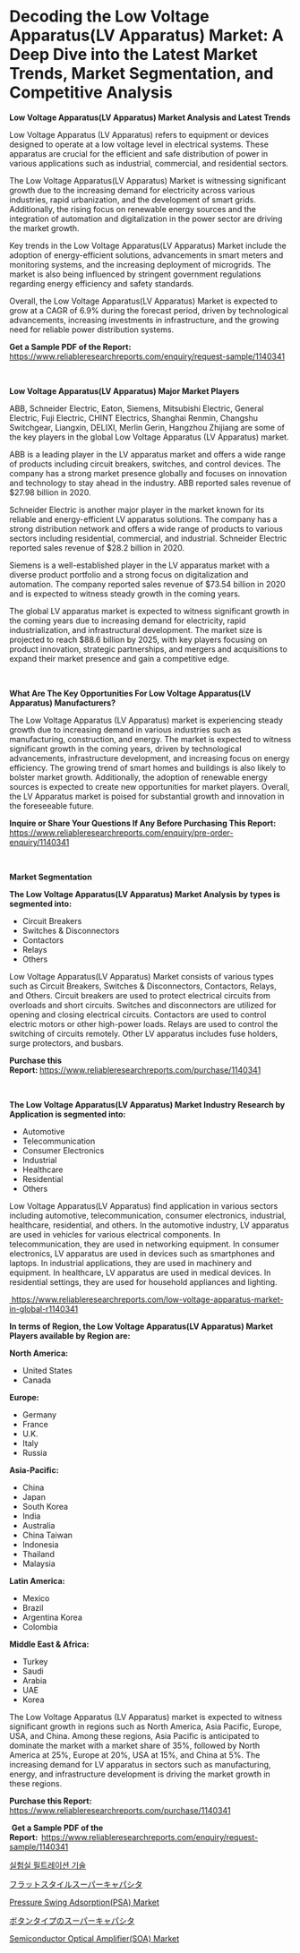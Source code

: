 <p><h1>Decoding the Low Voltage Apparatus(LV Apparatus) Market: A Deep Dive into the Latest Market Trends, Market Segmentation, and Competitive Analysis</h1></p><p><strong>Low Voltage Apparatus(LV Apparatus) Market Analysis and Latest Trends</strong></p>
<p><p>Low Voltage Apparatus (LV Apparatus) refers to equipment or devices designed to operate at a low voltage level in electrical systems. These apparatus are crucial for the efficient and safe distribution of power in various applications such as industrial, commercial, and residential sectors.</p><p>The Low Voltage Apparatus(LV Apparatus) Market is witnessing significant growth due to the increasing demand for electricity across various industries, rapid urbanization, and the development of smart grids. Additionally, the rising focus on renewable energy sources and the integration of automation and digitalization in the power sector are driving the market growth. </p><p>Key trends in the Low Voltage Apparatus(LV Apparatus) Market include the adoption of energy-efficient solutions, advancements in smart meters and monitoring systems, and the increasing deployment of microgrids. The market is also being influenced by stringent government regulations regarding energy efficiency and safety standards.</p><p>Overall, the Low Voltage Apparatus(LV Apparatus) Market is expected to grow at a CAGR of 6.9% during the forecast period, driven by technological advancements, increasing investments in infrastructure, and the growing need for reliable power distribution systems.</p></p>
<p><strong>Get a Sample PDF of the Report:&nbsp;</strong> <a href="https://www.reliableresearchreports.com/enquiry/request-sample/1140341">https://www.reliableresearchreports.com/enquiry/request-sample/1140341</a></p>
<p>&nbsp;</p>
<p><strong>Low Voltage Apparatus(LV Apparatus) Major Market Players</strong></p>
<p><p>ABB, Schneider Electric, Eaton, Siemens, Mitsubishi Electric, General Electric, Fuji Electric, CHINT Electrics, Shanghai Renmin, Changshu Switchgear, Liangxin, DELIXI, Merlin Gerin, Hangzhou Zhijiang are some of the key players in the global Low Voltage Apparatus (LV Apparatus) market.</p><p>ABB is a leading player in the LV apparatus market and offers a wide range of products including circuit breakers, switches, and control devices. The company has a strong market presence globally and focuses on innovation and technology to stay ahead in the industry. ABB reported sales revenue of $27.98 billion in 2020.</p><p>Schneider Electric is another major player in the market known for its reliable and energy-efficient LV apparatus solutions. The company has a strong distribution network and offers a wide range of products to various sectors including residential, commercial, and industrial. Schneider Electric reported sales revenue of $28.2 billion in 2020.</p><p>Siemens is a well-established player in the LV apparatus market with a diverse product portfolio and a strong focus on digitalization and automation. The company reported sales revenue of $73.54 billion in 2020 and is expected to witness steady growth in the coming years.</p><p>The global LV apparatus market is expected to witness significant growth in the coming years due to increasing demand for electricity, rapid industrialization, and infrastructural development. The market size is projected to reach $88.6 billion by 2025, with key players focusing on product innovation, strategic partnerships, and mergers and acquisitions to expand their market presence and gain a competitive edge.</p></p>
<p>&nbsp;</p>
<p><strong>What Are The Key Opportunities For Low Voltage Apparatus(LV Apparatus) Manufacturers?</strong></p>
<p><p>The Low Voltage Apparatus (LV Apparatus) market is experiencing steady growth due to increasing demand in various industries such as manufacturing, construction, and energy. The market is expected to witness significant growth in the coming years, driven by technological advancements, infrastructure development, and increasing focus on energy efficiency. The growing trend of smart homes and buildings is also likely to bolster market growth. Additionally, the adoption of renewable energy sources is expected to create new opportunities for market players. Overall, the LV Apparatus market is poised for substantial growth and innovation in the foreseeable future.</p></p>
<p><strong>Inquire or Share Your Questions If Any Before Purchasing This Report:</strong> <a href="https://www.reliableresearchreports.com/enquiry/pre-order-enquiry/1140341">https://www.reliableresearchreports.com/enquiry/pre-order-enquiry/1140341</a></p>
<p>&nbsp;</p>
<p><strong>Market Segmentation</strong></p>
<p><strong>The Low Voltage Apparatus(LV Apparatus) Market Analysis by types is segmented into:</strong></p>
<p><ul><li>Circuit Breakers</li><li>Switches & Disconnectors</li><li>Contactors</li><li>Relays</li><li>Others</li></ul></p>
<p><p>Low Voltage Apparatus(LV Apparatus) Market consists of various types such as Circuit Breakers, Switches & Disconnectors, Contactors, Relays, and Others. Circuit breakers are used to protect electrical circuits from overloads and short circuits. Switches and disconnectors are utilized for opening and closing electrical circuits. Contactors are used to control electric motors or other high-power loads. Relays are used to control the switching of circuits remotely. Other LV apparatus includes fuse holders, surge protectors, and busbars.</p></p>
<p><strong>Purchase this Report:&nbsp;</strong><a href="https://www.reliableresearchreports.com/purchase/1140341">https://www.reliableresearchreports.com/purchase/1140341</a></p>
<p>&nbsp;</p>
<p><strong>The Low Voltage Apparatus(LV Apparatus) Market Industry Research by Application is segmented into:</strong></p>
<p><ul><li>Automotive</li><li>Telecommunication</li><li>Consumer Electronics</li><li>Industrial</li><li>Healthcare</li><li>Residential</li><li>Others</li></ul></p>
<p><p>Low Voltage Apparatus(LV Apparatus) find application in various sectors including automotive, telecommunication, consumer electronics, industrial, healthcare, residential, and others. In the automotive industry, LV apparatus are used in vehicles for various electrical components. In telecommunication, they are used in networking equipment. In consumer electronics, LV apparatus are used in devices such as smartphones and laptops. In industrial applications, they are used in machinery and equipment. In healthcare, LV apparatus are used in medical devices. In residential settings, they are used for household appliances and lighting.</p></p>
<p><a href="https://www.reliableresearchreports.com/low-voltage-apparatus-market-in-global-r1140341">&nbsp;https://www.reliableresearchreports.com/low-voltage-apparatus-market-in-global-r1140341</a></p>
<p><strong>In terms of Region, the Low Voltage Apparatus(LV Apparatus) Market Players available by Region are:</strong></p>
<p>
    <p> <strong> North America: </strong>
        <ul>
            <li>United States</li>
            <li>Canada</li>
        </ul>
        </p> 
    <p> <strong> Europe: </strong>
        <ul>
            <li>Germany</li>
            <li>France</li>
            <li>U.K.</li>
            <li>Italy</li>
            <li>Russia</li>
        </ul>
        </p> 
    <p> <strong> Asia-Pacific: </strong>
        <ul>
            <li>China</li>
            <li>Japan</li>
            <li>South Korea</li>
            <li>India</li>
            <li>Australia</li>
            <li>China Taiwan</li>
            <li>Indonesia</li>
            <li>Thailand</li>
            <li>Malaysia</li>
        </ul>
        </p> 
    <p> <strong> Latin America: </strong>
        <ul>
            <li>Mexico</li>
            <li>Brazil</li>
            <li>Argentina Korea</li>
            <li>Colombia</li>
        </ul>
        </p> 
    <p> <strong> Middle East & Africa: </strong>
        <ul>
            <li>Turkey</li>
            <li>Saudi</li>
            <li>Arabia</li>
            <li>UAE</li>
            <li>Korea</li>
        </ul>
    </p>
    </p>
<p><p>The Low Voltage Apparatus (LV Apparatus) market is expected to witness significant growth in regions such as North America, Asia Pacific, Europe, USA, and China. Among these regions, Asia Pacific is anticipated to dominate the market with a market share of 35%, followed by North America at 25%, Europe at 20%, USA at 15%, and China at 5%. The increasing demand for LV apparatus in sectors such as manufacturing, energy, and infrastructure development is driving the market growth in these regions.</p></p>
<p><strong>Purchase this Report: </strong><a href="https://www.reliableresearchreports.com/purchase/1140341">https://www.reliableresearchreports.com/purchase/1140341</a></p>
<p>&nbsp;<strong>Get a Sample PDF of the Report:&nbsp;&nbsp;</strong><a href="https://www.reliableresearchreports.com/enquiry/request-sample/1140341">https://www.reliableresearchreports.com/enquiry/request-sample/1140341</a></p>
<p><strong></strong></p>
<p><p><a href="https://github.com/Penelolack456456/Market-Research-Report-List-2/blob/main/7325508102114.md">실험실 필트레이션 기술</a></p><p><a href="https://github.com/one-cool-chick/Market-Research-Report-List-2/blob/main/3201554107750.md">フラットスタイルスーパーキャパシタ</a></p><p><a href="https://github.com/changoleonlaverguenzanoexiste/Market-Research-Report-List-3/blob/main/pressure-swing-adsorptionpsa-market.md">Pressure Swing Adsorption(PSA) Market</a></p><p><a href="https://github.com/luffiazaza/Market-Research-Report-List-2/blob/main/7608158107749.md">ボタンタイプのスーパーキャパシタ</a></p><p><a href="https://github.com/tamvrosiya/Market-Research-Report-List-4/blob/main/semiconductor-optical-amplifiersoa-market.md">Semiconductor Optical Amplifier(SOA) Market</a></p></p>